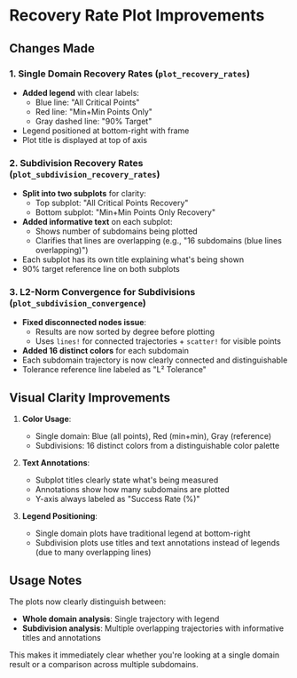 # Recovery Rate Plot Improvements

## Changes Made

### 1. Single Domain Recovery Rates (`plot_recovery_rates`)
- **Added legend** with clear labels:
  - Blue line: "All Critical Points"
  - Red line: "Min+Min Points Only"  
  - Gray dashed line: "90% Target"
- Legend positioned at bottom-right with frame
- Plot title is displayed at top of axis

### 2. Subdivision Recovery Rates (`plot_subdivision_recovery_rates`)
- **Split into two subplots** for clarity:
  - Top subplot: "All Critical Points Recovery"
  - Bottom subplot: "Min+Min Points Only Recovery"
- **Added informative text** on each subplot:
  - Shows number of subdomains being plotted
  - Clarifies that lines are overlapping (e.g., "16 subdomains (blue lines overlapping)")
- Each subplot has its own title explaining what's being shown
- 90% target reference line on both subplots

### 3. L2-Norm Convergence for Subdivisions (`plot_subdivision_convergence`)
- **Fixed disconnected nodes issue**:
  - Results are now sorted by degree before plotting
  - Uses `lines!` for connected trajectories + `scatter!` for visible points
- **Added 16 distinct colors** for each subdomain
- Each subdomain trajectory is now clearly connected and distinguishable
- Tolerance reference line labeled as "L² Tolerance"

## Visual Clarity Improvements

1. **Color Usage**:
   - Single domain: Blue (all points), Red (min+min), Gray (reference)
   - Subdivisions: 16 distinct colors from a distinguishable color palette
   
2. **Text Annotations**:
   - Subplot titles clearly state what's being measured
   - Annotations show how many subdomains are plotted
   - Y-axis always labeled as "Success Rate (%)"

3. **Legend Positioning**:
   - Single domain plots have traditional legend at bottom-right
   - Subdivision plots use titles and text annotations instead of legends (due to many overlapping lines)

## Usage Notes

The plots now clearly distinguish between:
- **Whole domain analysis**: Single trajectory with legend
- **Subdivision analysis**: Multiple overlapping trajectories with informative titles and annotations

This makes it immediately clear whether you're looking at a single domain result or a comparison across multiple subdomains.